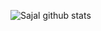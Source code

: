 ![Sajal github stats](https://github-readme-stats.vercel.app/api?username=salroid&show_icons=true&theme=default)


